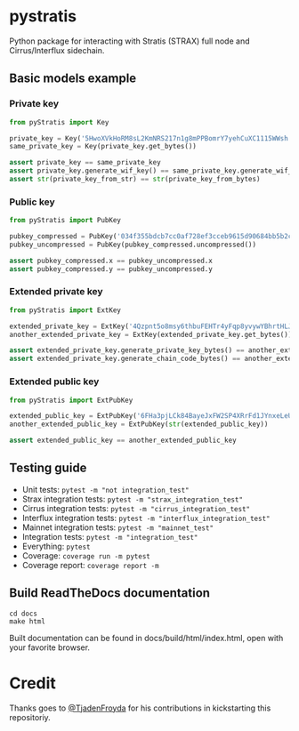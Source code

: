 # pystratis
Python package for interacting with Stratis (STRAX) full node and Cirrus/Interflux sidechain.

## Basic models example

### Private key

```python
from pyStratis import Key

private_key = Key('5HwoXVkHoRM8sL2KmNRS217n1g8mPPBomrY7yehCuXC1115WWsh')
same_private_key = Key(private_key.get_bytes())

assert private_key == same_private_key
assert private_key.generate_wif_key() == same_private_key.generate_wif_key()
assert str(private_key_from_str) == str(private_key_from_bytes)
```

### Public key

```python
from pyStratis import PubKey

pubkey_compressed = PubKey('034f355bdcb7cc0af728ef3cceb9615d90684bb5b2ca5f859ab0f0b704075871aa')
pubkey_uncompressed = PubKey(pubkey_compressed.uncompressed())

assert pubkey_compressed.x == pubkey_uncompressed.x
assert pubkey_compressed.y == pubkey_uncompressed.y
```

### Extended private key

```python
from pyStratis import ExtKey

extended_private_key = ExtKey('4Qzpnt5o8msy6thbuFEHTr4yFqp8yvywYBhrtHLJNKEHDhidjbCVvdjuXA2V9k6Bg39FJjfbqpasUmnNYBfZZY27')
another_extended_private_key = ExtKey(extended_private_key.get_bytes())

assert extended_private_key.generate_private_key_bytes() == another_extended_private_key.generate_private_key_bytes()
assert extended_private_key.generate_chain_code_bytes() == another_extended_private_key.generate_chain_code_bytes()
```

### Extended public key

```python
from pyStratis import ExtPubKey

extended_public_key = ExtPubKey('6FHa3pjLCk84BayeJxFW2SP4XRrFd1JYnxeLeU8EqN3vDfZmbqBqaGJAyiLjTAwm6ZLRQUMv1ZACTj37sR62cfN7fe5JnJ7dh8zL4fiyLHV')
another_extended_public_key = ExtPubKey(str(extended_public_key))

assert extended_public_key == another_extended_public_key
```

## Testing guide

- Unit tests: `pytest -m "not integration_test"`
- Strax integration tests: `pytest -m "strax_integration_test"`
- Cirrus integration tests: `pytest -m "cirrus_integration_test"`
- Interflux integration tests: `pytest -m "interflux_integration_test"`
- Mainnet integration tests: `pytest -m "mainnet_test"`  
- Integration tests: `pytest -m "integration_test"`
- Everything: `pytest`
- Coverage: `coverage run -m pytest`
- Coverage report: `coverage report -m`

## Build ReadTheDocs documentation
```commandline
cd docs
make html
```
Built documentation can be found in docs/build/html/index.html, open with your favorite browser. 

# Credit

Thanks goes to [@TjadenFroyda](https://github.com/tjadenfroyda) for his contributions in kickstarting this repositoriy.
